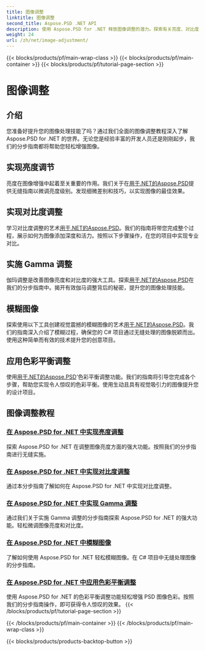 ```yaml
---
title: 图像调整
linktitle: 图像调整
second_title: Aspose.PSD .NET API
description: 使用 Aspose.PSD for .NET 释放图像调整的潜力。探索有关亮度、对比度和色彩平衡的教程以掌握图像处理。
weight: 24
url: /zh/net/image-adjustment/
---
```


{{< blocks/products/pf/main-wrap-class >}}
{{< blocks/products/pf/main-container >}}
{{< blocks/products/pf/tutorial-page-section >}}

# 图像调整

## 介绍

您准备好提升您的图像处理技能了吗？通过我们全面的图像调整教程深入了解 Aspose.PSD for .NET 的世界。无论您是经验丰富的开发人员还是刚刚起步，我们的分步指南都将帮助您轻松增强图像。

## 实现亮度调节

亮度在图像增强中起着至关重要的作用。我们关于在[用于.NET的Aspose.PSD](./brightness-adjustment/)提供无缝指南以微调亮度级别。发现细微差别和技巧，以实现图像的最佳效果。

## 实现对比度调整

学习对比度调整的艺术[用于.NET的Aspose.PSD](./contrast-adjustment/)。我们的指南将带您完成整个过程，展示如何为图像添加深度和活力。按照以下步骤操作，在您的项目中实现专业对比。

## 实施 Gamma 调整

伽玛调整是改善图像亮度和对比度的强大工具。探索[用于.NET的Aspose.PSD](./gamma-adjustment/)在我们的分步指南中。揭开有效伽马调整背后的秘密，提升您的图像处理技能。

## 模糊图像

探索使用以下工具创建视觉震撼的模糊图像的艺术[用于.NET的Aspose.PSD](./blur-image/)。我们的指南深入介绍了模糊过程，确保您的 C# 项目通过无缝处理的图像脱颖而出。使用这种简单而有效的技术提升您的创意项目。

## 应用色彩平衡调整

使用[用于.NET的Aspose.PSD](./color-balance-adjustment/)'色彩平衡调整功能。我们的指南将引导您完成各个步骤，帮助您实现令人惊叹的色彩平衡。使用生动且具有视觉吸引力的图像提升您的设计项目。

## 图像调整教程
### [在 Aspose.PSD for .NET 中实现亮度调整](./brightness-adjustment/)
探索 Aspose.PSD for .NET 在调整图像亮度方面的强大功能。按照我们的分步指南进行无缝实施。
### [在 Aspose.PSD for .NET 中实现对比度调整](./contrast-adjustment/)
通过本分步指南了解如何在 Aspose.PSD for .NET 中实现对比度调整。
### [在 Aspose.PSD for .NET 中实现 Gamma 调整](./gamma-adjustment/)
通过我们关于实施 Gamma 调整的分步指南探索 Aspose.PSD for .NET 的强大功能。轻松微调图像亮度和对比度。
### [在 Aspose.PSD for .NET 中模糊图像](./blur-image/)
了解如何使用 Aspose.PSD for .NET 轻松模糊图像。在 C# 项目中无缝处理图像的分步指南。
### [在 Aspose.PSD for .NET 中应用色彩平衡调整](./color-balance-adjustment/)
使用 Aspose.PSD for .NET 的色彩平衡调整功能轻松增强 PSD 图像色彩。按照我们的分步指南操作，即可获得令人惊叹的效果。
{{< /blocks/products/pf/tutorial-page-section >}}

{{< /blocks/products/pf/main-container >}}
{{< /blocks/products/pf/main-wrap-class >}}

{{< blocks/products/products-backtop-button >}}
